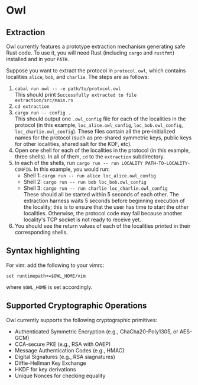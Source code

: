 # Owl

## Extraction

Owl currently features a prototype extraction mechanism generating safe Rust code. To use it, you will need Rust (including `cargo` and `rustfmt`) installed and in your `PATH`. 

Suppose you want to extract the protocol in `protocol.owl`, which contains localities `alice`, `bob`, and `charlie`. The steps are as follows:

1. `cabal run owl -- -e path/to/protocol.owl`  
    This should print `Successfully extracted to file extraction/src/main.rs`
2. `cd extraction`
3. `cargo run -- config .`  
    This should output one `.owl_config` file for each of the localities in the protocol (in this example, `loc_alice.owl_config`, `loc_bob.owl_config`, `loc_charlie.owl_config`). These files contain all the pre-initialized names for the protocol (such as pre-shared symmetric keys, public keys for other localities, shared salt for the KDF, etc).
4.  Open one shell for each of the localities in the protocol (in this example, three shells). In all of them, `cd` to the `extraction` subdirectory.
5.  In each of the shells, run `cargo run -- run LOCALITY PATH-TO-LOCALITY-CONFIG`. In this example, you would run:  
    - Shell 1: `cargo run -- run alice loc_alice.owl_config`  
    - Shell 2: `cargo run -- run bob loc_bob.owl_config`  
    - Shell 3: `cargo run -- run charlie loc_charlie.owl_config`  
    These should all be started within 5 seconds of each other. The extraction harness waits 5 seconds before beginning execution of the locality; this is to ensure that the user has time to start the other localities. Otherwise, the protocol code may fail because another locality's TCP socket is not ready to receive yet.
6.  You should see the return values of each of the localities printed in their corresponding shells.

## Syntax highlighting

For vim: add the following to your vimrc:

    set runtimepath+=$OWL_HOME/vim

where `$OWL_HOME` is set accordingly.


## Supported Cryptographic Operations

Owl currently supports the following cryptographic primitives:
* Authenticated Symmetric Encryption (e.g., ChaCha20-Poly1305, or AES-GCM)
* CCA-secure PKE (e.g., RSA with OAEP)
* Message Authentication Codes (e.g., HMAC)
* Digital Signatures (e.g., RSA siagnatures)
* Diffie-Hellman Key Exchange
* HKDF for key derivations
* Unique Nonces for checking equality
